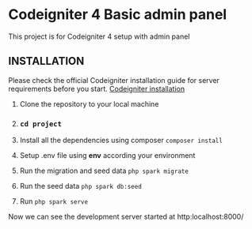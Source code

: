 # Codeigniter 4 Basic admin panel 

This project is for Codeigniter 4 setup with admin panel

## INSTALLATION

Please check the official Codeigniter installation guide for server requirements before you start. [Codeigniter installation](https://codeigniter.com/user_guide/installation/index.html)

1. Clone the repository to your local machine

2. ### `cd project`

3. Install all the dependencies using composer `composer install`

4. Setup .env file using **env** according your environment

5. Run the migration and seed data `php spark migrate`

6. Run the seed data `php spark db:seed`

7. Run `php spark serve`

Now we can see the development server started at http:localhost:8000/
